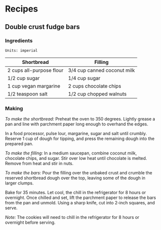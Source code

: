# Recipes

## Double crust fudge bars

### Ingredients

`Units: imperial`

| Shortbread                 | Filling                     |
|----------------------------|-----------------------------|
| 2 cups all-purpose flour   | 3/4 cup canned coconut milk |
| 1/2 cup sugar              | 1/4 cup sugar               |
| 1 cup vegan margarine      | 2 cups chocolate chips      |
| 1/2 teaspoon salt          | 1/2 cup chopped walnuts     |

### Making
*To make the shortbread:* Preheat the oven to 350 degrees. Lightly grease a pan and line with parchment paper long enough to overhand the edges.

In a food processor, pulse lour, margarine, sugar and salt until crumbly. Reserve 1 cup of dough for tipping, and press the remaining dough into the prepared pan.

*To make the filling:* In a medium saucepan, combine coconut milk, chocolate chips, and sugar. Stir over low heat until chocolate is melted. Remove from heat and stir in nuts.

*To make the bars:* Pour the filling over the unbaked crust and crumble the reserved shortbread dough over the top, leaving some of the dough in larger clumps.

Bake for 35 minutes. Let cool, the chill in the refrigerator for 8 hours or overnight. Once chilled and set, lift the parchment paper to release the bars from the pan and unmold. Using a sharp knife, cut into 2-inch squares, and serve.

*Note:* The cookies will need to chill in the refrigerator for 8 hours or overnight before serving.

